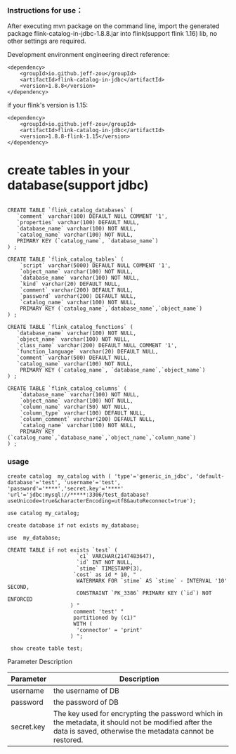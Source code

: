 ### Instructions for use：

After executing mvn package on the command line, import the generated package
flink-catalog-in-jdbc-1.8.8.jar into flink(support flink 1.16) lib, no other settings are required.

Development environment engineering direct reference:

```
<dependency>
    <groupId>io.github.jeff-zou</groupId>
    <artifactId>flink-catalog-in-jdbc</artifactId>
    <version>1.8.8</version>
</dependency>
```

if your flink's version is 1.15:
```
<dependency>
    <groupId>io.github.jeff-zou</groupId>
    <artifactId>flink-catalog-in-jdbc</artifactId>
    <version>1.8.8-flink-1.15</version>
</dependency>
```

# create tables in your database(support jdbc)

```

CREATE TABLE `flink_catalog_databases` (
   `comment` varchar(100) DEFAULT NULL COMMENT '1',
   `properties` varchar(100) DEFAULT NULL,
   `database_name` varchar(100) NOT NULL,
   `catalog_name` varchar(100) NOT NULL,
   PRIMARY KEY (`catalog_name`, `database_name`)
) ;

CREATE TABLE `flink_catalog_tables` (
    `script` varchar(5000) DEFAULT NULL COMMENT '1',
    `object_name` varchar(100) NOT NULL,
    `database_name` varchar(100) NOT NULL,
    `kind` varchar(20) DEFAULT NULL,
    `comment` varchar(200) DEFAULT NULL,
    `password` varchar(200) DEFAULT NULL,
    `catalog_name` varchar(100) NOT NULL,
    PRIMARY KEY (`catalog_name`,`database_name`,`object_name`)
) ;

CREATE TABLE `flink_catalog_functions` (
   `database_name` varchar(100) NOT NULL,
   `object_name` varchar(100) NOT NULL,
   `class_name` varchar(200) DEFAULT NULL COMMENT '1',
   `function_language` varchar(20) DEFAULT NULL,
   `comment` varchar(500) DEFAULT NULL,
   `catalog_name` varchar(100) NOT NULL,
    PRIMARY KEY (`catalog_name`, `database_name`,`object_name`)
) ;

CREATE TABLE `flink_catalog_columns` (
    `database_name` varchar(100) NOT NULL,
    `object_name` varchar(100) NOT NULL,
    `column_name` varchar(50) NOT NULL,
    `column_type` varchar(100) DEFAULT NULL,
    `column_comment` varchar(200) DEFAULT NULL,
    `catalog_name` varchar(100) NOT NULL,
    PRIMARY KEY (`catalog_name`,`database_name`,`object_name`,`column_name`)
) ;
```

### usage
```
create catalog  my_catalog with ( 'type'='generic_in_jdbc', 'default-database'='test', 'username'='test', 'password'='****','secret.key'='****'
'url'='jdbc:mysql://*****:3306/test_database?useUnicode=true&characterEncoding=utf8&autoReconnect=true');

use catalog my_catalog;
 
create database if not exists my_database;

use  my_database;

CREATE TABLE if not exists `test` (
                      `c1` VARCHAR(2147483647),
                      `id` INT NOT NULL,
                      `stime` TIMESTAMP(3),
                     `cost` as id * 10, "
                      WATERMARK FOR `stime` AS `stime` - INTERVAL '10' SECOND,
                      CONSTRAINT `PK_3386` PRIMARY KEY (`id`) NOT ENFORCED
                    ) "
                     comment 'test' "
                     partitioned by (c1)"
                     WITH (
                      'connector' = 'print'
                    ) ";
                    
 show create table test;                   
```
Parameter Description</br>

| Parameter  | Description                                                                                                                                                   |
|------------|---------------------------------------------------------------------------------------------------------------------------------------------------------------|
| username   | the username of DB                                                                                                                                            |
| password   | the password of DB                                                                                                                                            |
| secret.key | The key used for encrypting the password which in the metadata, it should not be modified after the data is saved, otherwise the metadata cannot be restored. |
